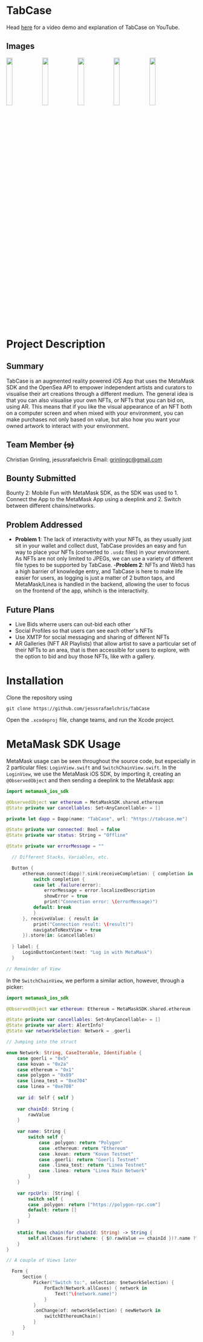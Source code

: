 # TabCase
Head [here](https://youtu.be/dXR2qfmPd8U) for a video demo and explanation of TabCase on YouTube. 
## Images
<img src=https://github.com/jesusrafaelchris/TabCase/assets/22798773/e5fe94df-e0e7-41cb-b243-b7900da66d03 width=18% height=18% >
<img src=https://github.com/jesusrafaelchris/TabCase/assets/22798773/74fce797-6def-4e05-8fd3-0417634f48e0 width=18% height=18% >
<img src=https://github.com/jesusrafaelchris/TabCase/assets/22798773/12bbbc5a-4254-4bd4-9388-5d846c6d02b6 width=18% height=18% >
<img src=https://github.com/jesusrafaelchris/TabCase/assets/22798773/14eaab07-88f6-44a3-90ad-68261d03b04c width=18% height=18% >
<img src=https://github.com/jesusrafaelchris/TabCase/assets/22798773/1969936e-e2c2-42af-aa84-499499ac4c8a width=18% height=18% >



# Project Description
## Summary
TabCase is an augmented reality powered iOS App that uses the MetaMask SDK and the OpenSea API to empower independent artists and curators to visualise their art creations through a different medium. The general idea is that you can also visualise your own NFTs, or NFTs that you can bid on, using AR. This means that if you like the visual appearance of an NFT both on a computer screen and when mixed with your environment, you can make purchases not only based on value, but also how you want your owned artwork to interact with your environment. 

## Team Member ~~(s)~~
Christian Grinling, jesusrafaelchris
Email: grinlingc@gmail.com

## Bounty Submitted 
Bounty 2: Mobile Fun with MetaMask SDK, as the SDK was used to 1. Connect the App to the MetaMask App using a deeplink and 2. Switch between different chains/networks.

## Problem Addressed
- **Problem 1**: The lack of interactivity with your NFTs, as they usually just sit in your wallet and collect dust, TabCase provides an easy and fun way to place your NFTs (converted to `.usdz` files) in your environment. As NFTs are not only limited to JPEGs, we can use a variety of different file types to be supported by TabCase.
-**Problem 2**: NFTs and Web3 has a high barrier of knowledge entry, and TabCase is here to make life easier for users, as logging is just a matter of 2 button taps, and MetaMask/Linea is handled in the backend, allowing the user to focus on the frontend of the app, whihch is the interactivity. 

## Future Plans
- Live Bids wherre users can out-bid each other
- Social Profiles so that users can see each other's NFTs
- Use XMTP for social messaging and sharing of different NFTs
- AR Galleries (NFT AR Playlists) that allow artist to save a particular set of their NFTs to an area, that is then accessible for users to explore, with the option to bid and buy those NFTs, like with a gallery.

# Installation
Clone the repository using 

    git clone https://github.com/jesusrafaelchris/TabCase

Open the `.xcodeproj` file, change teams, and run the Xcode project.

# MetaMask SDK Usage
MetaMask usage can be seen throughout the source code, but especially in 2 particular files: `LoginView.swift` and `SwitchChainView.swift`. In the `LoginView`, we use the MetaMask iOS SDK, by importing it, creating an `@ObservedObject` and then sending a deeplink to the MetaMask app:

```swift
import metamask_ios_sdk

@ObservedObject var ethereum = MetaMaskSDK.shared.ethereum
@State private var cancellables: Set<AnyCancellable> = []

private let dapp = Dapp(name: "TabCase", url: "https://tabcase.me")

@State private var connected: Bool = false
@State private var status: String = "Offline"

@State private var errorMessage = ""

  // Different Stacks, Variables, etc.

  Button {
      ethereum.connect(dapp)?.sink(receiveCompletion: { completion in
          switch completion {
          case let .failure(error):
              errorMessage = error.localizedDescription
              showError = true
              print("Connection error: \(errorMessage)")
          default: break
          }
      }, receiveValue: { result in
          print("Connection result: \(result)")
          navigateToNextView = true
      }).store(in: &cancellables)
      
  } label: {
      LoginButtonContent(text: "Log in with MetaMask")
  }

// Remainder of View
```

In the `SwitchChainView`, we perform a similar action, however, through a picker:

```swift
import metamask_ios_sdk

@ObservedObject var ethereum: Ethereum = MetaMaskSDK.shared.ethereum

@State private var cancellables: Set<AnyCancellable> = []
@State private var alert: AlertInfo?
@State var networkSelection: Network = .goerli

// Jumping into the struct

enum Network: String, CaseIterable, Identifiable {
    case goerli = "0x5"
    case kovan = "0x2a"
    case ethereum = "0x1"
    case polygon = "0x89"
    case linea_test = "0xe704"
    case linea = "0xe708"
    
    var id: Self { self }
    
    var chainId: String {
        rawValue
    }
    
    var name: String {
        switch self {
            case .polygon: return "Polygon"
            case .ethereum: return "Ethereum"
            case .kovan: return "Kovan Testnet"
            case .goerli: return "Goerli Testnet"
            case .linea_test: return "Linea Testnet"
            case .linea: return "Linea Main Network"
        }
    }
    
    var rpcUrls: [String] {
        switch self {
        case .polygon: return ["https://polygon-rpc.com"]
        default: return []
        }
    }
    
    static func chain(for chainId: String) -> String {
        self.allCases.first(where: { $0.rawValue == chainId })?.name ?? ""
    }
}

// A couple of Views later

  Form {
      Section {
          Picker("Switch to:", selection: $networkSelection) {
              ForEach(Network.allCases) { network in
                  Text("\(network.name)")
              }
          }
          .onChange(of: networkSelection) { newNetwork in
              switchEthereumChain()
          }
      }
  }

```
